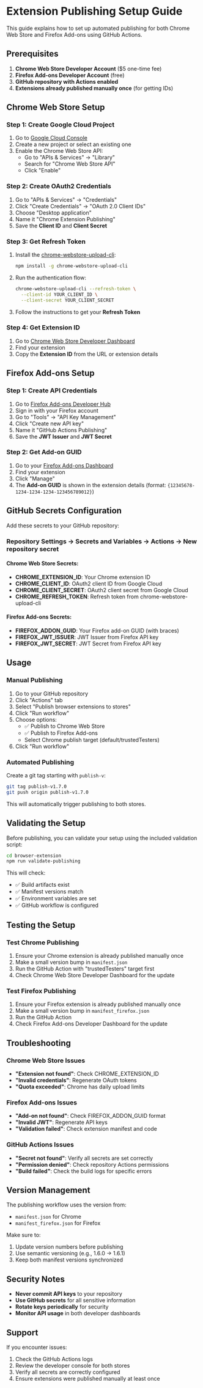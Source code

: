 # Extension Publishing Setup Guide

This guide explains how to set up automated publishing for both Chrome Web Store and Firefox Add-ons using GitHub Actions.

## Prerequisites

1. **Chrome Web Store Developer Account** ($5 one-time fee)
2. **Firefox Add-ons Developer Account** (free)
3. **GitHub repository with Actions enabled**
4. **Extensions already published manually once** (for getting IDs)

## Chrome Web Store Setup

### Step 1: Create Google Cloud Project

1. Go to [Google Cloud Console](https://console.cloud.google.com/)
2. Create a new project or select an existing one
3. Enable the Chrome Web Store API:
   - Go to "APIs & Services" → "Library"
   - Search for "Chrome Web Store API"
   - Click "Enable"

### Step 2: Create OAuth2 Credentials

1. Go to "APIs & Services" → "Credentials"
2. Click "Create Credentials" → "OAuth 2.0 Client IDs"
3. Choose "Desktop application"
4. Name it "Chrome Extension Publishing"
5. Save the **Client ID** and **Client Secret**

### Step 3: Get Refresh Token

1. Install the [chrome-webstore-upload-cli](https://github.com/fregante/chrome-webstore-upload-cli):
   ```bash
   npm install -g chrome-webstore-upload-cli
   ```

2. Run the authentication flow:
   ```bash
   chrome-webstore-upload-cli --refresh-token \
     --client-id YOUR_CLIENT_ID \
     --client-secret YOUR_CLIENT_SECRET
   ```

3. Follow the instructions to get your **Refresh Token**

### Step 4: Get Extension ID

1. Go to [Chrome Web Store Developer Dashboard](https://chrome.google.com/webstore/devconsole)
2. Find your extension
3. Copy the **Extension ID** from the URL or extension details

## Firefox Add-ons Setup

### Step 1: Create API Credentials

1. Go to [Firefox Add-ons Developer Hub](https://addons.mozilla.org/developers/)
2. Sign in with your Firefox account
3. Go to "Tools" → "API Key Management"
4. Click "Create new API key"
5. Name it "GitHub Actions Publishing"
6. Save the **JWT Issuer** and **JWT Secret**

### Step 2: Get Add-on GUID

1. Go to your [Firefox Add-ons Dashboard](https://addons.mozilla.org/developers/addons)
2. Find your extension
3. Click "Manage"
4. The **Add-on GUID** is shown in the extension details (format: `{12345678-1234-1234-1234-123456789012}`)

## GitHub Secrets Configuration

Add these secrets to your GitHub repository:

### Repository Settings → Secrets and Variables → Actions → New repository secret

#### Chrome Web Store Secrets:
- **CHROME_EXTENSION_ID**: Your Chrome extension ID
- **CHROME_CLIENT_ID**: OAuth2 client ID from Google Cloud
- **CHROME_CLIENT_SECRET**: OAuth2 client secret from Google Cloud
- **CHROME_REFRESH_TOKEN**: Refresh token from chrome-webstore-upload-cli

#### Firefox Add-ons Secrets:
- **FIREFOX_ADDON_GUID**: Your Firefox add-on GUID (with braces)
- **FIREFOX_JWT_ISSUER**: JWT Issuer from Firefox API key
- **FIREFOX_JWT_SECRET**: JWT Secret from Firefox API key

## Usage

### Manual Publishing

1. Go to your GitHub repository
2. Click "Actions" tab
3. Select "Publish browser extensions to stores"
4. Click "Run workflow"
5. Choose options:
   - ✅ Publish to Chrome Web Store
   - ✅ Publish to Firefox Add-ons
   - Select Chrome publish target (default/trustedTesters)
6. Click "Run workflow"

### Automated Publishing

Create a git tag starting with `publish-v`:

```bash
git tag publish-v1.7.0
git push origin publish-v1.7.0
```

This will automatically trigger publishing to both stores.

## Validating the Setup

Before publishing, you can validate your setup using the included validation script:

```bash
cd browser-extension
npm run validate-publishing
```

This will check:
- ✅ Build artifacts exist
- ✅ Manifest versions match
- ✅ Environment variables are set
- ✅ GitHub workflow is configured

## Testing the Setup

### Test Chrome Publishing

1. Ensure your Chrome extension is already published manually once
2. Make a small version bump in `manifest.json`
3. Run the GitHub Action with "trustedTesters" target first
4. Check Chrome Web Store Developer Dashboard for the update

### Test Firefox Publishing

1. Ensure your Firefox extension is already published manually once
2. Make a small version bump in `manifest_firefox.json`
3. Run the GitHub Action
4. Check Firefox Add-ons Developer Dashboard for the update

## Troubleshooting

### Chrome Web Store Issues

- **"Extension not found"**: Check CHROME_EXTENSION_ID
- **"Invalid credentials"**: Regenerate OAuth tokens
- **"Quota exceeded"**: Chrome has daily upload limits

### Firefox Add-ons Issues

- **"Add-on not found"**: Check FIREFOX_ADDON_GUID format
- **"Invalid JWT"**: Regenerate API keys
- **"Validation failed"**: Check extension manifest and code

### GitHub Actions Issues

- **"Secret not found"**: Verify all secrets are set correctly
- **"Permission denied"**: Check repository Actions permissions
- **"Build failed"**: Check the build logs for specific errors

## Version Management

The publishing workflow uses the version from:
- `manifest.json` for Chrome
- `manifest_firefox.json` for Firefox

Make sure to:
1. Update version numbers before publishing
2. Use semantic versioning (e.g., 1.6.0 → 1.6.1)
3. Keep both manifest versions synchronized

## Security Notes

- **Never commit API keys** to your repository
- **Use GitHub secrets** for all sensitive information
- **Rotate keys periodically** for security
- **Monitor API usage** in both developer dashboards

## Support

If you encounter issues:
1. Check the GitHub Actions logs
2. Review the developer console for both stores
3. Verify all secrets are correctly configured
4. Ensure extensions were published manually at least once 